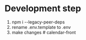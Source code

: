 # Development step

1. npm i --legacy-peer-deps
2. rename .env.template to .env
3. make changes #   c a l e n d a r - f r o n t 
 
 
